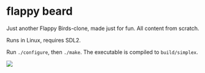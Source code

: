 # flappy beard

Just another Flappy Birds-clone, made just for fun. All content from scratch.

Runs in Linux, requires SDL2.

Run `./configure`, then `./make`. The executable is compiled to `build/simplex`.

![](https://raw2.github.com/krig/simplex/master/data/screenshot.png)
